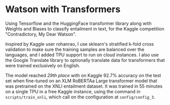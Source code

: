 # Watson with Transformers
 Using Tensorflow and the HuggingFace transformer library along with Weights and Biases to classify entailment in text, for the Kaggle competition "Contradictory, My Dear Watson".

 Inspired by Kaggle user rohanrao, I use sklearn's stratified k-fold cross validation to make sure the training samples are balanced over the languages, and I added TPU support to run on cloud instances. I also use the Google Translate library to optionally translate data for transformers that were trained exclusively on English.

The model reached *29th place* with on Kaggle 92.7% accuracy on the test set when fine-tuned on an XLM RoBERTAa Large transformer model that was pretrained on the XNLI entailment dataset. It was trained in 55 minutes on a single TPU in a free Kaggle instance, using the command in `scripts/train_xnli`, which call on the configuration at `config/config_3`.
